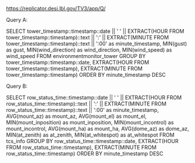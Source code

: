 https://replicator.desi.lbl.gov/TV3/app/Q/

Query A:

SELECT 
    tower_timestamp::timestamp::date || ' ' || 
    EXTRACT(HOUR FROM tower_timestamp::timestamp)::text || ':' ||
    EXTRACT(MINUTE FROM tower_timestamp::timestamp)::text || ':00' as minute_timestamp,
    MIN(gust) as gust,
    MIN(wind_direction) as wind_direction,
    MIN(wind_speed) as wind_speed
FROM environmentmonitor_tower
GROUP BY 
    tower_timestamp::timestamp::date,
    EXTRACT(HOUR FROM tower_timestamp::timestamp),
    EXTRACT(MINUTE FROM tower_timestamp::timestamp)
ORDER BY minute_timestamp DESC

Query B:

SELECT 
    row_status_time::timestamp::date || ' ' || 
    EXTRACT(HOUR FROM row_status_time::timestamp)::text || ':' ||
    EXTRACT(MINUTE FROM row_status_time::timestamp)::text || ':00' as minute_timestamp,
    AVG(mount_az) as mount_az,
    AVG(mount_el) as mount_el,
    MIN(mount_inposition) as mount_inposition,
    MIN(mount_incontrol) as mount_incontrol,
    AVG(mount_ha) as mount_ha,
    AVG(dome_az) as dome_az,
    MIN(at_zenith) as at_zenith,
    MIN(at_whitespot) as at_whitespot
FROM tcs_info
GROUP BY 
    row_status_time::timestamp::date,
    EXTRACT(HOUR FROM row_status_time::timestamp),
    EXTRACT(MINUTE FROM row_status_time::timestamp)
ORDER BY minute_timestamp DESC

